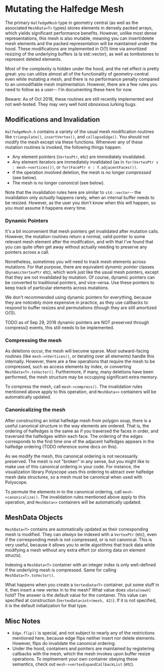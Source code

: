 # Mutating the Halfedge Mesh

The primary `HalfedgeMesh` type in geometry central (as well as the associated `MeshData<T>` types) stores elements in densely packed arrays, which yields significant performance benefits. However, unlike most dense representations, this mesh is also mutable, meaning you can insert/delete mesh elements and the packed representation will be maintained under the hood. These modifications are implemented in O(1) time via amortized resizing of the underlying buffers (a la std::vector), as well as tombstones to represent deleted elements.

Most of the complexity is hidden under the hood, and the net effect is pretty great: you can utilize almost all of the functionality of geometry-central even while mutating a mesh, and there is no performance penalty compared to an unmodifiable mesh implmentation. However, there are a few rules you need to follow as a user-- I'm documenting these here for now.

Beware: As of Oct 2018, these routines are still recently implemented and not well-tested. They may very well hold obnoxious lurking bugs.

## Modifications and Invalidation

`HalfedgeMesh.h` contains a variety of the usual mesh modification routines like `triangulate()`, `insertVertex()`, and `collapseEdge()`. You should not modify the mesh except via these functions. Whenever any of these mutation routines is invoked, the following things happen:

- Any element pointers (`VertexPtr`, etc) are immediately invalidated.
- Any element iterators are immediately invalidated (as in `for(VertexPtr v : mesh->vertices())`, or `for(FacePtr n : f.adjacentFaces())`.
- If the operation involved deletion, the mesh is no longer _compressed_ (see below).
- The mesh is no longer _canonical_ (see below).

Note that the invalidation rules here are similar to `std::vector`-- the invalidation only _actually_ happens rarely, when an internal buffer needs to be resized. However, as the user you don't know when this will happen, so you must assume it happens every time.

### Dynamic Pointers

It's a bit inconvenient that mesh pointers get invalidated after mutation calls.  However, the mutation routines return a normal, valid pointer to some relevant mesh element after the modifcation, and with that I've found that you can quite often get away without actually needing to preserve any pointers across a call.

Nonetheless, sometimes you will need to track mesh elements across mutations. For that purpose, there are equivalent _dynamic pointer_ classes (`DynamicVertexPtr` etc), which work just like the usual mesh pointers, except that they are not invalidated by mutation. Of course, dynamic pointers can be converted to traditional pointers, and vice-versa. Use these pointers to keep track of particular elements across mutations.

We don't recommended using dynamic pointers for everything, because they are noticebly more expensive in practice, as they use callbacks to respond to buffer resizes and permutations (though they are still amortized O(1)). 

TODO as of Sep 29, 2018 dynamic pointers are NOT preserved through compress() events, this still needs to be implemented.

### Compressing the mesh

As deletions occur, the mesh will become sparse. Most outward-facing routines (like `mesh->nVertices()`, or iterating over all elements) handle this internally. However, there are a few operations that require the mesh to be compressed, such as access elements by index, or converting `MeshData<T>.toVector()`. Furthermore, if many, many deletions have been performed, the mesh structure may be occupying significant extra memory.

To compress the mesh, call `mesh->compress()`. The invalidation rules mentioned above apply to this operation, and `MeshData<>` containers will be automatically updated.

### Canonicalizing the mesh

After constructing an initial halfedge mesh from polygon soup, there is a useful canonical structure in the way elements are ordered. That is, the ordering of halfedges is the same as if you traversed the faces in order, and traversed the halfedges within each face. The ordering of the edges corresponds to the first time one of the adjacent halfedges appears in the halfedge ordering (TODO reference some docs on this).

As we modify the mesh, this canonical ordering is not necessarily preserved. The mesh is not "broken" in any sense, but you might like to make use of this canonical ordering in your code. For instance, the visualization library Polyscope uses this ordering to abtract over halfedge mesh data structures, so a mesh must be canonical when used with Polyscope.

To permute the elements in to the canonical ordering, call `mesh->canonicalize()`. The invalidation rules mentioned above apply to this operation, and `MeshData<>` containers will be automatically updated.

## MeshData Objects

`MeshData<T>` contains are automatically updated as their corresponding mesh is modified. They can _always_ be indexed with a `VertexPtr` (etc), even if the corresponding mesh is not compressed, or is not canonical. This is very useful, because it allows you to write algorithms that track data while modifying a mesh without any extra effort (or storing data on element structs).

Indexing a `MeshData<T>` container with an integer index is only well-defined if the underlying mesh is compressed. Same for calling `MeshData<T>.toVector()`.

What happens when you create a `VertexData<T>` container, put some stuff in it, then insert a new vertex in to the mesh? What value does `vData[newV]` hold? The answer is the default value for the container. This value can specified at construction (`VertexData<int>(mesh, 42)`). If it is not specified, it is the default initialization for that type.


## Misc Notes

- `Edge.flip()` is special, and not subject to nearly any of the restrictions mentioned here, because edge flips neither insert nor delete elements. However, flips do invalidate the canonical ordering.
- Under the hood, containers and pointers are maintained by registering callbacks with the mesh, which the mesh invokes upon buffer resize operations. To implmement your own container obeying these semantics, check out `mesh->vertexExpandCallbackList` (etc).
